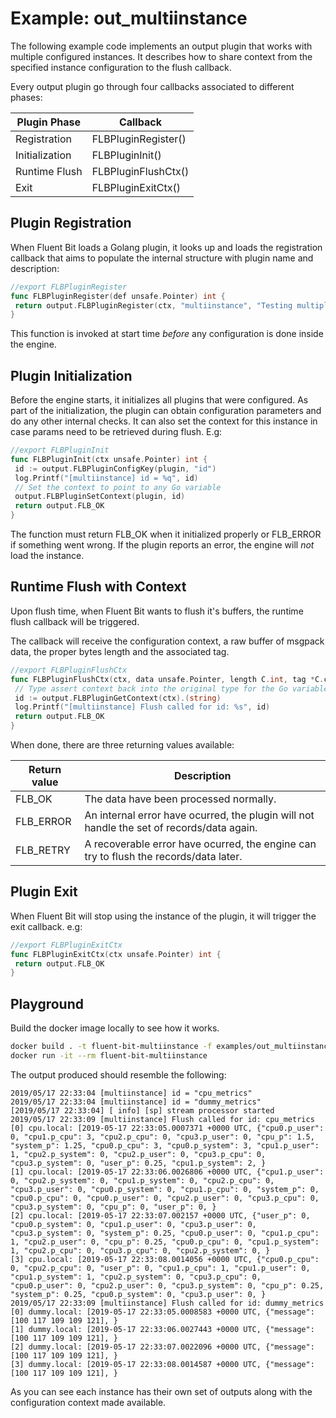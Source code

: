 # Example: out_multiinstance

The following example code implements an output plugin that works with
multiple configured instances. It describes how to share context from the
specified instance configuration to the flush callback.

Every output plugin go through four callbacks associated to different phases:

| Plugin Phase        | Callback                   |
|---------------------|----------------------------|
| Registration        | FLBPluginRegister()        |
| Initialization      | FLBPluginInit()            |
| Runtime Flush       | FLBPluginFlushCtx()        |
| Exit                | FLBPluginExitCtx()         |

## Plugin Registration

When Fluent Bit loads a Golang plugin, it looks up and loads the registration
callback that aims to populate the internal structure with plugin name and
description:

```go
//export FLBPluginRegister
func FLBPluginRegister(def unsafe.Pointer) int {
 return output.FLBPluginRegister(ctx, "multiinstance", "Testing multiple instances")
}
```

This function is invoked at start time _before_ any configuration is done
inside the engine.

## Plugin Initialization

Before the engine starts, it initializes all plugins that were configured.
As part of the initialization, the plugin can obtain configuration parameters
and do any other internal checks. It can also set the context for this
instance in case params need to be retrieved during flush.
E.g:

```go
//export FLBPluginInit
func FLBPluginInit(ctx unsafe.Pointer) int {
 id := output.FLBPluginConfigKey(plugin, "id")
 log.Printf("[multiinstance] id = %q", id)
 // Set the context to point to any Go variable
 output.FLBPluginSetContext(plugin, id)
 return output.FLB_OK
}
```

The function must return FLB\_OK when it initialized properly or FLB\_ERROR if
something went wrong. If the plugin reports an error, the engine will _not_
load the instance.

## Runtime Flush with Context

Upon flush time, when Fluent Bit wants to flush it's buffers, the runtime flush
callback will be triggered.

The callback will receive the configuration context, a raw buffer of msgpack
data, the proper bytes length and the associated tag.

```go
//export FLBPluginFlushCtx
func FLBPluginFlushCtx(ctx, data unsafe.Pointer, length C.int, tag *C.char) int {
 // Type assert context back into the original type for the Go variable
 id := output.FLBPluginGetContext(ctx).(string)
 log.Printf("[multiinstance] Flush called for id: %s", id)
 return output.FLB_OK
}
```

When done, there are three returning values available:

| Return value  | Description                                    |
|---------------|------------------------------------------------|
| FLB\_OK       | The data have been processed normally.         |
| FLB\_ERROR    | An internal error have ocurred, the plugin will not handle the set of records/data again. |
| FLB\_RETRY    | A recoverable error have ocurred, the engine can try to flush the records/data later.|

## Plugin Exit

When Fluent Bit will stop using the instance of the plugin, it will trigger the exit callback. e.g:

```go
//export FLBPluginExitCtx
func FLBPluginExitCtx(ctx unsafe.Pointer) int {
 return output.FLB_OK
}
```

## Playground

Build the docker image locally to see how it works.

```bash
docker build . -t fluent-bit-multiinstance -f examples/out_multiinstance/Dockerfile
docker run -it --rm fluent-bit-multiinstance
```

The output produced should resemble the following:

```shell
2019/05/17 22:33:04 [multiinstance] id = "cpu_metrics"
2019/05/17 22:33:04 [multiinstance] id = "dummy_metrics"
[2019/05/17 22:33:04] [ info] [sp] stream processor started
2019/05/17 22:33:09 [multiinstance] Flush called for id: cpu_metrics
[0] cpu.local: [2019-05-17 22:33:05.0007371 +0000 UTC, {"cpu0.p_user": 0, "cpu1.p_cpu": 3, "cpu2.p_cpu": 0, "cpu3.p_user": 0, "cpu_p": 1.5, "system_p": 1.25, "cpu0.p_cpu": 3, "cpu0.p_system": 3, "cpu1.p_user": 1, "cpu2.p_system": 0, "cpu2.p_user": 0, "cpu3.p_cpu": 0, "cpu3.p_system": 0, "user_p": 0.25, "cpu1.p_system": 2, }
[1] cpu.local: [2019-05-17 22:33:06.0026806 +0000 UTC, {"cpu1.p_user": 0, "cpu2.p_system": 0, "cpu1.p_system": 0, "cpu2.p_cpu": 0, "cpu3.p_user": 0, "cpu0.p_system": 0, "cpu1.p_cpu": 0, "system_p": 0, "cpu0.p_cpu": 0, "cpu0.p_user": 0, "cpu2.p_user": 0, "cpu3.p_cpu": 0, "cpu3.p_system": 0, "cpu_p": 0, "user_p": 0, }
[2] cpu.local: [2019-05-17 22:33:07.002157 +0000 UTC, {"user_p": 0, "cpu0.p_system": 0, "cpu1.p_user": 0, "cpu3.p_user": 0, "cpu3.p_system": 0, "system_p": 0.25, "cpu0.p_user": 0, "cpu1.p_cpu": 1, "cpu2.p_user": 0, "cpu_p": 0.25, "cpu0.p_cpu": 0, "cpu1.p_system": 1, "cpu2.p_cpu": 0, "cpu3.p_cpu": 0, "cpu2.p_system": 0, }
[3] cpu.local: [2019-05-17 22:33:08.0014056 +0000 UTC, {"cpu0.p_cpu": 0, "cpu2.p_cpu": 0, "user_p": 0, "cpu1.p_cpu": 1, "cpu1.p_user": 0, "cpu1.p_system": 1, "cpu2.p_system": 0, "cpu3.p_cpu": 0, "cpu0.p_user": 0, "cpu2.p_user": 0, "cpu3.p_system": 0, "cpu_p": 0.25, "system_p": 0.25, "cpu0.p_system": 0, "cpu3.p_user": 0, }
2019/05/17 22:33:09 [multiinstance] Flush called for id: dummy_metrics
[0] dummy.local: [2019-05-17 22:33:05.0008583 +0000 UTC, {"message": [100 117 109 109 121], }
[1] dummy.local: [2019-05-17 22:33:06.0027443 +0000 UTC, {"message": [100 117 109 109 121], }
[2] dummy.local: [2019-05-17 22:33:07.0022096 +0000 UTC, {"message": [100 117 109 109 121], }
[3] dummy.local: [2019-05-17 22:33:08.0014587 +0000 UTC, {"message": [100 117 109 109 121], }
```

As you can see each instance has their own set of outputs along with the
configuration context made available.
